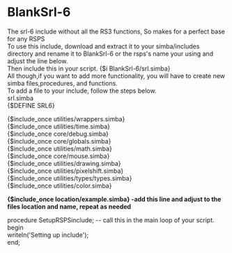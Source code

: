 # BlankSrl-6
The srl-6 include without all the RS3 functions,  So makes for a perfect base for any RSPS<br>
To use this include, download and extract it to your simba/includes directory and rename it to  BlankSrl-6 or the rsps's name your using and adjust the line below.<br>
Then include this in your script. {$i BlankSrl-6/srl.simba} <br>
All though,if you want to add more functionality, you will have to create new simba files,procedures, and functions. <br>
To add a file to your include, follow the steps below. <br>
srl.simba<br>
{$DEFINE SRL6} <br>

{$include_once utilities/wrappers.simba}<br>
{$include_once utilities/time.simba}<br>
{$include_once core/debug.simba}<br>
{$include_once core/globals.simba}<br>
{$include_once utilities/math.simba}<br>
{$include_once core/mouse.simba}<br>
{$include_once utilities/drawing.simba}<br>
{$include_once utilities/pixelshift.simba}<br>
{$include_once utilities/types/types.simba}<br>
{$include_once utilities/color.simba}<br>

<strong>{$include_once location/example.simba} -add this line  and adjust to the files location and name, repeat as needed </strong> <br>

procedure SetupRSPSinclude; -- call this in the main loop of your script.<br>
begin<br>
     writeln('Setting up include');<br>
end;<br>



